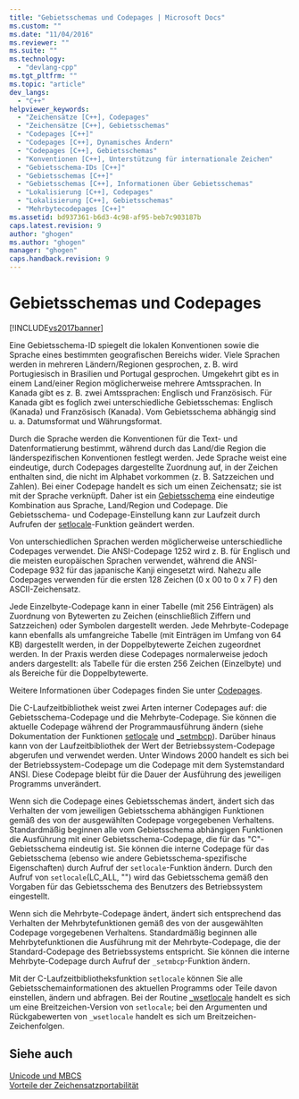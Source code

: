 ```yaml
---
title: "Gebietsschemas und Codepages | Microsoft Docs"
ms.custom: ""
ms.date: "11/04/2016"
ms.reviewer: ""
ms.suite: ""
ms.technology: 
  - "devlang-cpp"
ms.tgt_pltfrm: ""
ms.topic: "article"
dev_langs: 
  - "C++"
helpviewer_keywords: 
  - "Zeichensätze [C++], Codepages"
  - "Zeichensätze [C++], Gebietsschemas"
  - "Codepages [C++]"
  - "Codepages [C++], Dynamisches Ändern"
  - "Codepages [C++], Gebietsschemas"
  - "Konventionen [C++], Unterstützung für internationale Zeichen"
  - "Gebietsschema-IDs [C++]"
  - "Gebietsschemas [C++]"
  - "Gebietsschemas [C++], Informationen über Gebietsschemas"
  - "Lokalisierung [C++], Codepages"
  - "Lokalisierung [C++], Gebietsschemas"
  - "Mehrbytecodepages [C++]"
ms.assetid: bd937361-b6d3-4c98-af95-beb7c903187b
caps.latest.revision: 9
author: "ghogen"
ms.author: "ghogen"
manager: "ghogen"
caps.handback.revision: 9
---
```

# Gebietsschemas und Codepages
[!INCLUDE[vs2017banner](../assembler/inline/includes/vs2017banner.md)]

Eine Gebietsschema\-ID spiegelt die lokalen Konventionen sowie die Sprache eines bestimmten geografischen Bereichs wider.  Viele Sprachen werden in mehreren Ländern\/Regionen gesprochen, z. B. wird Portugiesisch in Brasilien und Portugal gesprochen.  Umgekehrt gibt es in einem Land\/einer Region möglicherweise mehrere Amtssprachen.  In Kanada gibt es z. B. zwei Amtssprachen: Englisch und Französisch.  Für Kanada gibt es foglich zwei unterschiedliche Gebietsschemas: Englisch \(Kanada\) und Französisch \(Kanada\).  Vom Gebietsschema abhängig sind u. a. Datumsformat und Währungsformat.  
  
 Durch die Sprache werden die Konventionen für die Text\- und Datenformatierung bestimmt, während durch das Land\/die Region die länderspezifischen Konventionen festlegt werden.  Jede Sprache weist eine eindeutige, durch Codepages dargestellte Zuordnung auf, in der Zeichen enthalten sind, die nicht im Alphabet vorkommen \(z. B. Satzzeichen und Zahlen\).  Bei einer Codepage handelt es sich um einen Zeichensatz; sie ist mit der Sprache verknüpft.  Daher ist ein [Gebietsschema](../c-runtime-library/locale.md) eine eindeutige Kombination aus Sprache, Land\/Region und Codepage.  Die Gebietsschema\- und Codepage\-Einstellung kann zur Laufzeit durch Aufrufen der [setlocale](../c-runtime-library/reference/setlocale-wsetlocale.md)\-Funktion geändert werden.  
  
 Von unterschiedlichen Sprachen werden möglicherweise unterschiedliche Codepages verwendet.  Die ANSI\-Codepage 1252 wird z. B. für Englisch und die meisten europäischen Sprachen verwendet, während die ANSI\-Codepage 932 für das japanische Kanji eingesetzt wird.  Nahezu alle Codepages verwenden für die ersten 128 Zeichen \(0 x 00 to 0 x 7 F\) den ASCII\-Zeichensatz.  
  
 Jede Einzelbyte\-Codepage kann in einer Tabelle \(mit 256 Einträgen\) als Zuordnung von Bytewerten zu Zeichen \(einschließlich Ziffern und Satzzeichen\) oder Symbolen dargestellt werden.  Jede Mehrbyte\-Codepage kann ebenfalls als umfangreiche Tabelle \(mit Einträgen im Umfang von 64 KB\) dargestellt werden, in der Doppelbytewerte Zeichen zugeordnet werden.  In der Praxis werden diese Codepages normalerweise jedoch anders dargestellt: als Tabelle für die ersten 256 Zeichen \(Einzelbyte\) und als Bereiche für die Doppelbytewerte.  
  
 Weitere Informationen über Codepages finden Sie unter [Codepages](../c-runtime-library/code-pages.md).  
  
 Die C\-Laufzeitbibliothek weist zwei Arten interner Codepages auf: die Gebietsschema\-Codepage und die Mehrbyte\-Codepage.  Sie können die aktuelle Codepage während der Programmausführung ändern \(siehe Dokumentation der Funktionen [setlocale](../c-runtime-library/reference/setlocale-wsetlocale.md) und [\_setmbcp](../c-runtime-library/reference/setmbcp.md)\).  Darüber hinaus kann von der Laufzeitbibliothek der Wert der Betriebssystem\-Codepage abgerufen und verwendet werden.  Unter Windows 2000 handelt es sich bei der Betriebssystem\-Codepage um die Codepage mit dem Systemstandard ANSI.  Diese Codepage bleibt für die Dauer der Ausführung des jeweiligen Programms unverändert.  
  
 Wenn sich die Codepage eines Gebietsschemas ändert, ändert sich das Verhalten der vom jeweiligen Gebietsschema abhängigen Funktionen gemäß des von der ausgewählten Codepage vorgegebenen Verhaltens.  Standardmäßig beginnen alle vom Gebietsschema abhängigen Funktionen die Ausführung mit einer Gebietsschema\-Codepage, die für das "C"\-Gebietsschema eindeutig ist.  Sie können die interne Codepage für das Gebietsschema \(ebenso wie andere Gebietsschema\-spezifische Eigenschaften\) durch Aufruf der `setlocale`\-Funktion ändern.  Durch den Aufruf von `setlocale`\(LC\_ALL, ""\) wird das Gebietsschema gemäß den Vorgaben für das Gebietsschema des Benutzers des Betriebssystem eingestellt.  
  
 Wenn sich die Mehrbyte\-Codepage ändert, ändert sich entsprechend das Verhalten der Mehrbytefunktionen gemäß des von der ausgewählten Codepage vorgegebenen Verhaltens.  Standardmäßig beginnen alle Mehrbytefunktionen die Ausführung mit der Mehrbyte\-Codepage, die der Standard\-Codepage des Betriebssystems entspricht.  Sie können die interne Mehrbyte\-Codepage durch Aufruf der `_setmbcp`\-Funktion ändern.  
  
 Mit der C\-Laufzeitbibliotheksfunktion `setlocale` können Sie alle Gebietsschemainformationen des aktuellen Programms oder Teile davon einstellen, ändern und abfragen.  Bei der Routine [\_wsetlocale](../c-runtime-library/reference/setlocale-wsetlocale.md) handelt es sich um eine Breitzeichen\-Version von `setlocale`; bei den Argumenten und Rückgabewerten von `_wsetlocale` handelt es sich um Breitzeichen\-Zeichenfolgen.  
  
## Siehe auch  
 [Unicode und MBCS](../text/unicode-and-mbcs.md)   
 [Vorteile der Zeichensatzportabilität](../text/benefits-of-character-set-portability.md)